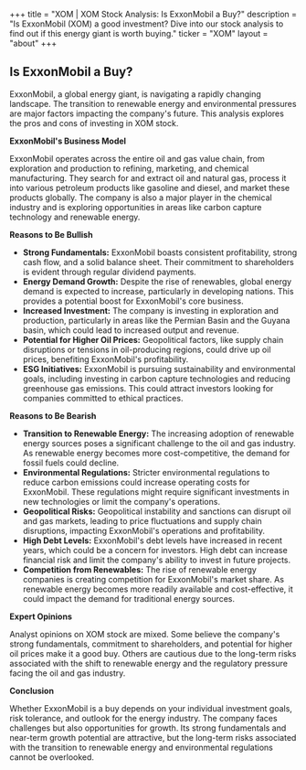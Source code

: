 +++
title = "XOM |   XOM Stock Analysis: Is ExxonMobil a Buy?"
description = "Is ExxonMobil (XOM) a good investment?  Dive into our stock analysis to find out if this energy giant is worth buying."
ticker = "XOM"
layout = "about"
+++

        


## Is ExxonMobil a Buy?

ExxonMobil, a global energy giant, is navigating a rapidly changing landscape. The transition to renewable energy and environmental pressures are major factors impacting the company's future. This analysis explores the pros and cons of investing in XOM stock.

**ExxonMobil's Business Model**

ExxonMobil operates across the entire oil and gas value chain, from exploration and production to refining, marketing, and chemical manufacturing. They search for and extract oil and natural gas, process it into various petroleum products like gasoline and diesel, and market these products globally. The company is also a major player in the chemical industry and is exploring opportunities in areas like carbon capture technology and renewable energy.

**Reasons to Be Bullish**

* **Strong Fundamentals:** ExxonMobil boasts consistent profitability, strong cash flow, and a solid balance sheet.  Their commitment to shareholders is evident through regular dividend payments.
* **Energy Demand Growth:**  Despite the rise of renewables, global energy demand is expected to increase, particularly in developing nations. This provides a potential boost for ExxonMobil's core business.
* **Increased Investment:** The company is investing in exploration and production, particularly in areas like the Permian Basin and the Guyana basin, which could lead to increased output and revenue.
* **Potential for Higher Oil Prices:** Geopolitical factors, like supply chain disruptions or tensions in oil-producing regions, could drive up oil prices, benefiting ExxonMobil's profitability.
* **ESG Initiatives:** ExxonMobil is pursuing sustainability and environmental goals, including investing in carbon capture technologies and reducing greenhouse gas emissions. This could attract investors looking for companies committed to ethical practices.

**Reasons to Be Bearish**

* **Transition to Renewable Energy:** The increasing adoption of renewable energy sources poses a significant challenge to the oil and gas industry. As renewable energy becomes more cost-competitive, the demand for fossil fuels could decline. 
* **Environmental Regulations:** Stricter environmental regulations to reduce carbon emissions could increase operating costs for ExxonMobil.  These regulations might require significant investments in new technologies or limit the company's operations.
* **Geopolitical Risks:** Geopolitical instability and sanctions can disrupt oil and gas markets, leading to price fluctuations and supply chain disruptions, impacting ExxonMobil's operations and profitability.
* **High Debt Levels:** ExxonMobil's debt levels have increased in recent years, which could be a concern for investors.  High debt can increase financial risk and limit the company's ability to invest in future projects.
* **Competition from Renewables:** The rise of renewable energy companies is creating competition for ExxonMobil's market share.  As renewable energy becomes more readily available and cost-effective, it could impact the demand for traditional energy sources.

**Expert Opinions**

Analyst opinions on XOM stock are mixed. Some believe the company's strong fundamentals, commitment to shareholders, and potential for higher oil prices make it a good buy. Others are cautious due to the long-term risks associated with the shift to renewable energy and the regulatory pressure facing the oil and gas industry.

**Conclusion**

Whether ExxonMobil is a buy depends on your individual investment goals, risk tolerance, and outlook for the energy industry.  The company faces challenges but also opportunities for growth.  Its strong fundamentals and near-term growth potential are attractive, but the long-term risks associated with the transition to renewable energy and environmental regulations cannot be overlooked. 

        